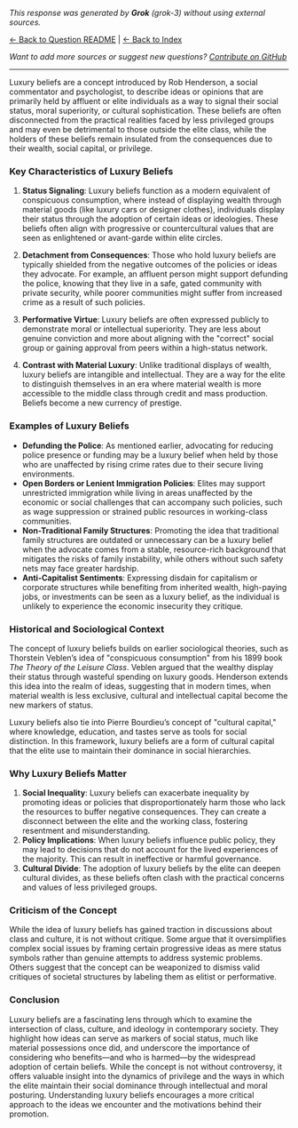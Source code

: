 <!-- 
Generated by: grok
Model: grok-3
Prompt type: default
Generated at: 2025-06-08T21:09:48.605241
-->

*This response was generated by **Grok** (grok-3) without using external sources.*

[← Back to Question README](README.md) | [← Back to Index](../README.md)

*Want to add more sources or suggest new questions? [Contribute on GitHub](https://github.com/justinwest/SuggestedSources)*

---

Luxury beliefs are a concept introduced by Rob Henderson, a social commentator and psychologist, to describe ideas or opinions that are primarily held by affluent or elite individuals as a way to signal their social status, moral superiority, or cultural sophistication. These beliefs are often disconnected from the practical realities faced by less privileged groups and may even be detrimental to those outside the elite class, while the holders of these beliefs remain insulated from the consequences due to their wealth, social capital, or privilege.

### Key Characteristics of Luxury Beliefs
1. **Status Signaling**: Luxury beliefs function as a modern equivalent of conspicuous consumption, where instead of displaying wealth through material goods (like luxury cars or designer clothes), individuals display their status through the adoption of certain ideas or ideologies. These beliefs often align with progressive or countercultural values that are seen as enlightened or avant-garde within elite circles.

2. **Detachment from Consequences**: Those who hold luxury beliefs are typically shielded from the negative outcomes of the policies or ideas they advocate. For example, an affluent person might support defunding the police, knowing that they live in a safe, gated community with private security, while poorer communities might suffer from increased crime as a result of such policies.

3. **Performative Virtue**: Luxury beliefs are often expressed publicly to demonstrate moral or intellectual superiority. They are less about genuine conviction and more about aligning with the "correct" social group or gaining approval from peers within a high-status network.

4. **Contrast with Material Luxury**: Unlike traditional displays of wealth, luxury beliefs are intangible and intellectual. They are a way for the elite to distinguish themselves in an era where material wealth is more accessible to the middle class through credit and mass production. Beliefs become a new currency of prestige.

### Examples of Luxury Beliefs
- **Defunding the Police**: As mentioned earlier, advocating for reducing police presence or funding may be a luxury belief when held by those who are unaffected by rising crime rates due to their secure living environments.
- **Open Borders or Lenient Immigration Policies**: Elites may support unrestricted immigration while living in areas unaffected by the economic or social challenges that can accompany such policies, such as wage suppression or strained public resources in working-class communities.
- **Non-Traditional Family Structures**: Promoting the idea that traditional family structures are outdated or unnecessary can be a luxury belief when the advocate comes from a stable, resource-rich background that mitigates the risks of family instability, while others without such safety nets may face greater hardship.
- **Anti-Capitalist Sentiments**: Expressing disdain for capitalism or corporate structures while benefiting from inherited wealth, high-paying jobs, or investments can be seen as a luxury belief, as the individual is unlikely to experience the economic insecurity they critique.

### Historical and Sociological Context
The concept of luxury beliefs builds on earlier sociological theories, such as Thorstein Veblen’s idea of "conspicuous consumption" from his 1899 book *The Theory of the Leisure Class*. Veblen argued that the wealthy display their status through wasteful spending on luxury goods. Henderson extends this idea into the realm of ideas, suggesting that in modern times, when material wealth is less exclusive, cultural and intellectual capital become the new markers of status.

Luxury beliefs also tie into Pierre Bourdieu’s concept of "cultural capital," where knowledge, education, and tastes serve as tools for social distinction. In this framework, luxury beliefs are a form of cultural capital that the elite use to maintain their dominance in social hierarchies.

### Why Luxury Beliefs Matter
1. **Social Inequality**: Luxury beliefs can exacerbate inequality by promoting ideas or policies that disproportionately harm those who lack the resources to buffer negative consequences. They can create a disconnect between the elite and the working class, fostering resentment and misunderstanding.
2. **Policy Implications**: When luxury beliefs influence public policy, they may lead to decisions that do not account for the lived experiences of the majority. This can result in ineffective or harmful governance.
3. **Cultural Divide**: The adoption of luxury beliefs by the elite can deepen cultural divides, as these beliefs often clash with the practical concerns and values of less privileged groups.

### Criticism of the Concept
While the idea of luxury beliefs has gained traction in discussions about class and culture, it is not without critique. Some argue that it oversimplifies complex social issues by framing certain progressive ideas as mere status symbols rather than genuine attempts to address systemic problems. Others suggest that the concept can be weaponized to dismiss valid critiques of societal structures by labeling them as elitist or performative.

### Conclusion
Luxury beliefs are a fascinating lens through which to examine the intersection of class, culture, and ideology in contemporary society. They highlight how ideas can serve as markers of social status, much like material possessions once did, and underscore the importance of considering who benefits—and who is harmed—by the widespread adoption of certain beliefs. While the concept is not without controversy, it offers valuable insight into the dynamics of privilege and the ways in which the elite maintain their social dominance through intellectual and moral posturing. Understanding luxury beliefs encourages a more critical approach to the ideas we encounter and the motivations behind their promotion.